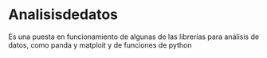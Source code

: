 # Analisisdedatos
Es una puesta en funcionamiento de algunas de las librerías para análisis de datos, como panda y matploit y de funciones de python
